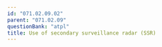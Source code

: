 ```yaml
---
id: "071.02.09.02"
parent: "071.02.09"
questionBank: "atpl"
title: Use of secondary surveillance radar (SSR)
---
```

